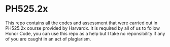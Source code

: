 # PH525.2x

This repo contains all the codes and assessment that were carried out in PH525.2x course provided by Harvardx.
It is required by all of us to follow Honor Code, you can use this repo as a help but I take no reponsibility if any of you are caught in an act of  plagiarism.